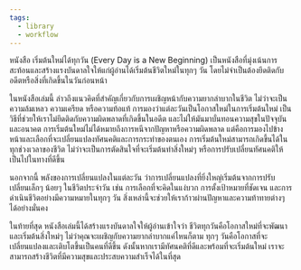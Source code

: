 ```yaml
---
tags:
  - library
  - workflow
---
```


หนังสือ เริ่มต้นใหม่ได้ทุกวัน (Every Day is a New Beginning) เป็นหนังสือที่มุ่งเน้นการสะท้อนและสร้างแรงบันดาลใจให้แก่ผู้อ่านได้เริ่มต้นชีวิตใหม่ในทุกๆ วัน โดยไม่จำเป็นต้องยึดติดกับอดีตหรือสิ่งที่เกิดขึ้นในวันก่อนหน้า

ในหนังสือเล่มนี้ ล่าวถึงแนวคิดที่สำคัญเกี่ยวกับการเผชิญหน้ากับความยากลำบากในชีวิต ไม่ว่าจะเป็นความล้มเหลว ความเครียด หรือความท้อแท้ การมองว่าแต่ละวันเป็นโอกาสใหม่ในการเริ่มต้นใหม่ เป็นวิธีที่ช่วยให้เราไม่ยึดติดกับความผิดพลาดที่เกิดขึ้นในอดีต และไม่ให้มันมาบั่นทอนความสุขในปัจจุบันและอนาคต
การเริ่มต้นใหม่ไม่ได้หมายถึงการหนีจากปัญหาหรือความผิดพลาด แต่คือการมองไปข้างหน้าและเลือกที่จะเปลี่ยนแปลงทัศนคติและการกระทำของตนเอง การเริ่มต้นใหม่สามารถเกิดขึ้นได้ในทุกช่วงเวลาของชีวิต ไม่ว่าจะเป็นการตัดสินใจที่จะเริ่มต้นทำสิ่งใหม่ๆ หรือการปรับเปลี่ยนทัศนคติให้เป็นไปในทางที่ดีขึ้น

นอกจากนี้ พลังของการเปลี่ยนแปลงในแต่ละวัน ว่าการเปลี่ยนแปลงที่ยิ่งใหญ่เริ่มต้นจากการปรับเปลี่ยนเล็กๆ น้อยๆ ในชีวิตประจำวัน เช่น การเลือกที่จะคิดในแง่บวก การตั้งเป้าหมายที่ชัดเจน และการดำเนินชีวิตอย่างมีความหมายในทุกๆ วัน สิ่งเหล่านี้จะช่วยให้เราก้าวผ่านปัญหาและความท้าทายต่างๆ ได้อย่างมั่นคง

ในท้ายที่สุด หนังสือเล่มนี้ได้สร้างแรงบันดาลใจให้ผู้อ่านเข้าใจว่า ชีวิตทุกวันคือโอกาสใหม่ที่จะพัฒนาและเริ่มต้นสิ่งใหม่ๆ ไม่ว่าคุณจะเผชิญกับความยากลำบากแค่ไหนก็ตาม ทุกๆ วันคือโอกาสที่จะเปลี่ยนแปลงและเติบโตขึ้นเป็นคนที่ดีขึ้น ดังนั้นหากเรามีทัศนคติที่ดีและพร้อมที่จะเริ่มต้นใหม่ เราจะสามารถสร้างชีวิตที่มีความสุขและประสบความสำเร็จได้ในที่สุด